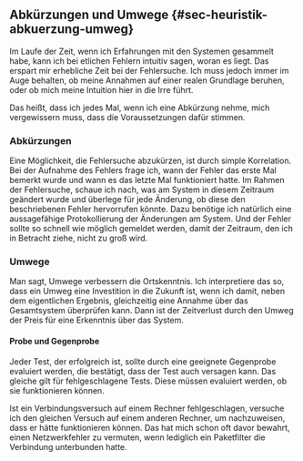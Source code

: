 
## Abkürzungen und Umwege {#sec-heuristik-abkuerzung-umweg}

Im Laufe der Zeit, wenn ich Erfahrungen mit den Systemen gesammelt
habe, kann ich bei etlichen Fehlern intuitiv sagen, woran es liegt.
Das erspart mir erhebliche Zeit bei der Fehlersuche.
Ich muss jedoch immer im Auge behalten, ob meine Annahmen auf einer realen
Grundlage beruhen, oder ob mich meine Intuition hier in die Irre führt.

Das heißt, dass ich jedes Mal, wenn ich eine Abkürzung nehme, mich
vergewissern muss, dass die Voraussetzungen dafür stimmen.

### Abkürzungen

Eine Möglichkeit, die Fehlersuche abzukürzen, ist durch simple Korrelation.
Bei der Aufnahme des Fehlers frage ich, wann der Fehler das erste Mal bemerkt
wurde und wann es das letzte Mal funktioniert hatte.
Im Rahmen der Fehlersuche, schaue ich nach, was am System in diesem Zeitraum
geändert wurde und überlege für jede Änderung, ob diese den beschriebenen
Fehler hervorrufen könnte.
Dazu benötige ich natürlich eine aussagefähige Protokollierung der Änderungen
am System.
Und der Fehler sollte so schnell wie möglich gemeldet werden, damit der
Zeitraum, den ich in Betracht ziehe, nicht zu groß wird.

### Umwege

Man sagt, Umwege verbessern die Ortskenntnis.
Ich interpretiere das so, dass ein Umweg eine Investition in die Zukunft ist,
wenn ich damit, neben dem eigentlichen Ergebnis, gleichzeitig eine Annahme über
das Gesamtsystem überprüfen kann.
Dann ist der Zeitverlust durch den Umweg der Preis für eine Erkenntnis über das
System.

#### Probe und Gegenprobe

Jeder Test, der erfolgreich ist, sollte durch eine geeignete Gegenprobe
evaluiert werden, die bestätigt, dass der Test auch versagen kann. Das gleiche
gilt für fehlgeschlagene Tests. Diese müssen evaluiert werden, ob sie
funktionieren können.

Ist ein Verbindungsversuch auf einem Rechner fehlgeschlagen, versuche ich den
gleichen Versuch auf einem anderen Rechner, um nachzuweisen, dass er hätte
funktionieren können. Das hat mich schon oft davor bewahrt, einen
Netzwerkfehler zu vermuten, wenn lediglich ein Paketfilter
die Verbindung unterbunden hatte.

